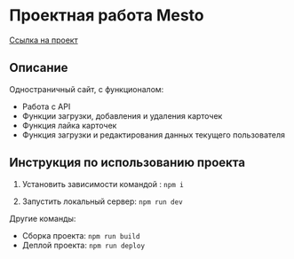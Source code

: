# Проектная работа Mesto

[Ссылка на проект](https://baiboriev.github.io/mesto-project-ff/ "Проект Mesto") 

## Описание
Одностраничный сайт, с функционалом:
* Работа с API
* Функции загрузки, добавления и удаления карточек
* Функция лайка карточек
* Функция загрузки и редактирования данных текущего пользователя

## Инструкция по использованию проекта

1. Установить зависимости командой : ```npm i```

2. Запустить локальный сервер: ```npm run dev```

Другие команды:
* Сборка проекта: ```npm run build```
* Деплой проекта: ```npm run deploy```
